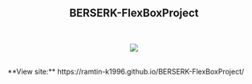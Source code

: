 <h2 align="center"> BERSERK-FlexBoxProject </h2> 
<br> 




<p align="center"> <img src=https://github.com/ramtin-K1996/BERSERK-FlexBoxProject/blob/main/images/website.gif /></p> 
<br> 
**View site:** https://ramtin-k1996.github.io/BERSERK-FlexBoxProject/
